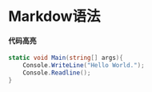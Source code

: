 # Markdow语法  
#### 代码高亮  
``` C#
static void Main(string[] args){
    Console.WriteLine("Hello World.");
    Console.Readline();
}
```
